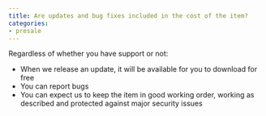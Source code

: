 ```yaml
---
title: Are updates and bug fixes included in the cost of the item?
categories:
- presale
---
```


Regardless of whether you have support or not:

- When we release an update, it will be available for you to download for free
- You can report bugs
- You can expect us to keep the item in good working order, working as described and protected against major security issues
